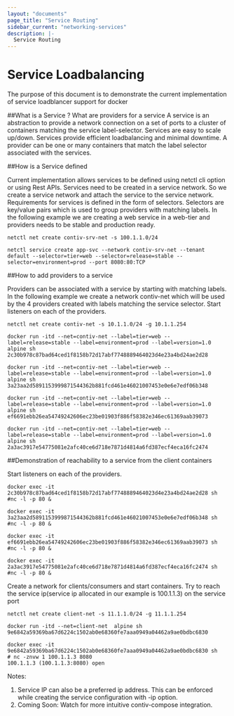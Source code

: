 ```yaml
---
layout: "documents"
page_title: "Service Routing"
sidebar_current: "networking-services"
description: |-
  Service Routing
---
```


# Service Loadbalancing

The purpose of this document is to demonstrate the current implementation of service loadblancer support for docker

##What is a Service ? What are providers for a service
A service is an abstraction to provide a network connection  on a set of ports to a cluster of containers matching the service
label-selector. Services are easy to scale up/down. Services provide efficient loadbalancing and minimal downtime.
A provider can be one or many containers that match the label selector associated with the services.

##How is a Service defined

Current implementation allows services to be defined using netctl cli option or using Rest APIs. Services need to be created in a service network. So we create a service network and attach  the service to the service network. Requirements for services is defined in the form of selectors. Selectors are key/value pairs which is used to group providers with matching labels. In the following example we are creating a web service in a web-tier and providers needs to be stable and production ready.

```
netctl net create contiv-srv-net -s 100.1.1.0/24

netctl service create app-svc --network contiv-srv-net --tenant default --selector=tier=web --selector=release=stable --selector=environment=prod --port 8080:80:TCP
```

##How to add providers to a service

Providers can be associated with a service by starting with matching labels. In the following example we create a network contiv-net which will be used by the 4 providers created with labels matching the service selector. Start listeners on each of the providers.

```
netctl net create contiv-net -s 10.1.1.0/24 -g 10.1.1.254

docker run -itd --net=contiv-net --label=tier=web --label=release=stable --label=environment=prod --label=version=1.0 alpine sh
2c30b978c87bad64ced1f8158b72d17abf7748889464023d4e23a4bd24ae2d28

docker run -itd --net=contiv-net --label=tier=web --label=release=stable --label=environment=prod --label=version=1.0 alpine sh
3a23aa2d5891153999871544362b881fcd461e46021007453e0e6e7edf06b348

docker run -itd --net=contiv-net --label=tier=web --label=release=stable --label=environment=prod --label=version=1.0 alpine sh
ef6691ebb26ea54749242606ec23be01903f886f58382e346ec61369aab39073

docker run -itd --net=contiv-net --label=tier=web --label=release=stable --label=environment=prod --label=version=1.0 alpine sh
2a3ac3917e54775081e2afc40ce6d718e7871d4814a6fd387ecf4eca16fc2474

```

##Demonstration of reachability to a service from the client containers

Start listeners on each of the providers.

```
docker exec -it 2c30b978c87bad64ced1f8158b72d17abf7748889464023d4e23a4bd24ae2d28 sh
#nc -l -p 80 &

docker exec -it 3a23aa2d5891153999871544362b881fcd461e46021007453e0e6e7edf06b348 sh
#nc -l -p 80 &

docker exec -it ef6691ebb26ea54749242606ec23be01903f886f58382e346ec61369aab39073 sh
#nc -l -p 80 &

docker exec -it 2a3ac3917e54775081e2afc40ce6d718e7871d4814a6fd387ecf4eca16fc2474 sh
#nc -l -p 80 &
```

Create a network for clients/consumers and start containers. Try to reach the service ip(service ip allocated in our example is 100.1.1.3) on the service port

```
netctl net create client-net -s 11.1.1.0/24 -g 11.1.1.254

docker run -itd --net=client-net  alpine sh
9e6842a59369ba67d6224c1502ab0e68360fe7aaa0949a04462a9ae0bdbc6830

docker exec -it 9e6842a59369ba67d6224c1502ab0e68360fe7aaa0949a04462a9ae0bdbc6830 sh
# nc -znvw 1 100.1.1.3 8080
100.1.1.3 (100.1.1.3:8080) open
```

Notes:
1. Service IP can also be a preferred ip address. This can be enforced while creating the service configuration with -ip option.
2. Coming Soon: Watch for more intuitive contiv-compose integration.
